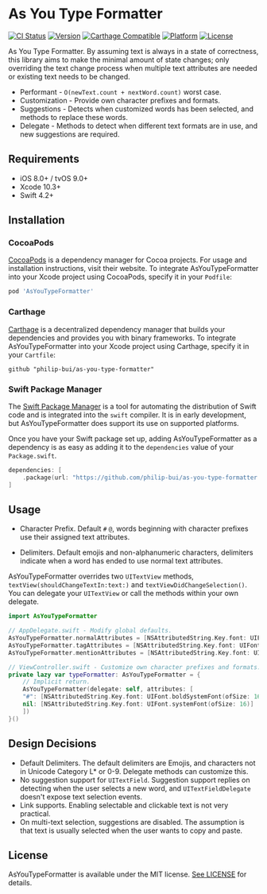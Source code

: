 # As You Type Formatter
[![CI Status](http://img.shields.io/travis/philip-bui/as-you-type-formatter.svg?style=flat)](https://travis-ci.org/philip-bui/as-you-type-formatter)
[![Version](https://img.shields.io/cocoapods/v/AsYouTypeFormatter.svg?style=flat)](http://cocoapods.org/pods/AsYouTypeFormatter)
[![Carthage Compatible](https://img.shields.io/badge/Carthage-compatible-4BC51D.svg?style=flat)](https://github.com/Carthage/Carthage)
[![Platform](https://img.shields.io/cocoapods/p/AsYouTypeFormatter.svg?style=flat)](http://cocoapods.org/pods/AsYouTypeFormatter)
[![License](https://img.shields.io/cocoapods/l/AsYouTypeFormatter.svg?style=flat)](https://github.com/philip-bui/as-you-type-formatter/blob/master/LICENSE)

As You Type Formatter. By assuming text is always in a state of correctness, this library aims to make the minimal amount of state changes; only overriding the text change process when multiple text attributes are needed or existing text needs to be changed.

- Performant - `O(newText.count + nextWord.count)` worst case.
- Customization - Provide own character prefixes and formats.
- Suggestions - Detects when customized words has been selected, and methods to replace these words.
- Delegate - Methods to detect when different text formats are in use, and new suggestions are required.

## Requirements

- iOS 8.0+ / tvOS 9.0+ 
- Xcode 10.3+
- Swift 4.2+

## Installation

### CocoaPods

[CocoaPods](https://cocoapods.org) is a dependency manager for Cocoa projects. For usage and installation instructions, visit their website. To integrate AsYouTypeFormatter into your Xcode project using CocoaPods, specify it in your `Podfile`:

```ruby
pod 'AsYouTypeFormatter'
```

### Carthage

[Carthage](https://github.com/Carthage/Carthage) is a decentralized dependency manager that builds your dependencies and provides you with binary frameworks. To integrate AsYouTypeFormatter into your Xcode project using Carthage, specify it in your `Cartfile`:

```ogdl
github "philip-bui/as-you-type-formatter"
```

### Swift Package Manager

The [Swift Package Manager](https://swift.org/package-manager/) is a tool for automating the distribution of Swift code and is integrated into the `swift` compiler. It is in early development, but AsYouTypeFormatter does support its use on supported platforms.

Once you have your Swift package set up, adding AsYouTypeFormatter as a dependency is as easy as adding it to the `dependencies` value of your `Package.swift`.

```swift
dependencies: [
    .package(url: "https://github.com/philip-bui/as-you-type-formatter.git", from: "1.1.0"))
]
```

## Usage

- Character Prefix. Default `#` `@`, words beginning with character prefixes use their assigned text attributes.

- Delimiters. Default emojis and non-alphanumeric characters, delimiters indicate when a word has ended to use normal text attributes.

AsYouTypeFormatter overrides two `UITextView` methods, `textView(shouldChangeTextIn:text:)` and `textViewDidChangeSelection()`. You can delegate your `UITextView` or call the methods within your own delegate.

```swift
import AsYouTypeFormatter

// AppDelegate.swift - Modify global defaults.
AsYouTypeFormatter.normalAttributes = [NSAttributedString.Key.font: UIFont.systemFont(ofSize: 16)]
AsYouTypeFormatter.tagAttributes = [NSAttributedString.Key.font: UIFont.boldSystemFont(ofSize: 16)]
AsYouTypeFormatter.mentionAttributes = [NSAttributedString.Key.font: UIFont.italicSystemFont(ofSize: 16)]

// ViewController.swift - Customize own character prefixes and formats.
private lazy var typeFormatter: AsYouTypeFormatter = {
    // Implicit return.
    AsYouTypeFormatter(delegate: self, attributes: [
	"#": [NSAttributedString.Key.font: UIFont.boldSystemFont(ofSize: 16)],
	nil: [NSAttributedString.Key.font: UIFont.systemFont(ofSize: 16)]
    ])
}()
```
 
## Design Decisions

- Default Delimiters. The default delimiters are Emojis, and characters not in Unicode Category L* or 0-9. Delegate methods can customize this.
- No suggestion support for `UITextField`. Suggestion support replies on detecting when the user selects a new word, and `UITextFieldDelegate` doesn't expose text selection events.
- Link supports. Enabling selectable and clickable text is not very practical.
- On multi-text selection, suggestions are disabled. The assumption is that text is usually selected when the user wants to copy and paste.

## License

AsYouTypeFormatter is available under the MIT license. [See LICENSE](https://github.com/philip-bui/as-you-type-formatter/blob/master/LICENSE) for details.
